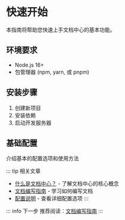 # 快速开始

本指南将帮助您快速上手文档中心的基本功能。

## 环境要求

- Node.js 16+
- 包管理器 (npm, yarn, 或 pnpm)

## 安装步骤

1. 创建新项目
2. 安装依赖
3. 启动开发服务器

## 基础配置

介绍基本的配置选项和使用方法

::: tip 相关文章
- [什么是文档中心？](/guide/what-is) - 了解文档中心的核心概念
- [文档编写指南](/guide/writing) - 学习如何编写文档
- [配置说明](/reference/config) - 查看详细配置选项
:::

::: info 下一步
推荐阅读：[文档编写指南](/guide/writing)
:::
